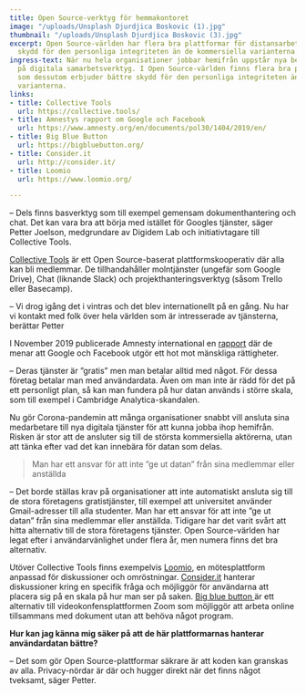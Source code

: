 ```yaml
---
title: Open Source-verktyg för hemmakontoret
image: "/uploads/Unsplash Djurdjica Boskovic (1).jpg"
thumbnail: "/uploads/Unsplash Djurdjica Boskovic (3).jpg"
excerpt: Open Source-världen har flera bra plattformar för distansarbete, med bättre
  skydd för den personliga integriteten än de kommersiella varianterna.
ingress-text: När nu hela organisationer jobbar hemifrån uppstår nya behov och krav
  på digitala samarbetsverktyg. I Open Source-världen finns flera bra plattformar
  som dessutom erbjuder bättre skydd för den personliga integriteten än de kommersiella
  varianterna.
links:
- title: Collective Tools
  url: https://collective.tools/
- title: Amnestys rapport om Google och Facebook
  url: https://www.amnesty.org/en/documents/pol30/1404/2019/en/
- title: Big Blue Button
  url: https://bigbluebutton.org/
- title: Consider.it
  url: http://consider.it/
- title: Loomio
  url: https://www.loomio.org/

---
```

– Dels finns basverktyg som till exempel gemensam dokumenthantering och chat. Det kan vara bra att börja med istället för Googles tjänster, säger Petter Joelson, medgrundare av Digidem Lab och initiativtagare till Collective Tools.

[Collective Tools](https://collective.tools/) är ett Open Source-baserat plattformskooperativ där alla kan bli medlemmar. De tillhandahåller molntjänster (ungefär som Google Drive), Chat (liknande Slack) och projekthanteringsverktyg (såsom Trello eller Basecamp).

– Vi drog igång det i vintras och det blev internationellt på en gång. Nu har vi kontakt med folk över hela världen som är intresserade av tjänsterna, berättar Petter

I November 2019 publicerade Amnesty international en [rapport](https://www.amnesty.org/en/documents/pol30/1404/2019/en/) där de menar att Google och Facebook utgör ett hot mot mänskliga rättigheter.

– Deras tjänster är ”gratis” men man betalar alltid med något. För dessa företag betalar man med användardata. Även om man inte är rädd för det på ett personligt plan, så kan man fundera på hur datan används i större skala, som till exempel i Cambridge Analytica-skandalen.

Nu gör Corona-pandemin att många organisationer snabbt vill ansluta sina medarbetare till nya digitala tjänster för att kunna jobba ihop hemifrån. Risken är stor att de ansluter sig till de största kommersiella aktörerna, utan att tänka efter vad det kan innebära för datan som delas.

> Man har ett ansvar för att inte ”ge ut datan” från sina medlemmar eller anställda

– Det borde ställas krav på organisationer att inte automatiskt ansluta sig till de stora företagens gratistjänster, till exempel att universitet använder Gmail-adresser till alla studenter. Man har ett ansvar för att inte ”ge ut datan” från sina medlemmar eller anställda. Tidigare har  det varit svårt att hitta alternativ till de stora företagens tjänster. Open Source-världen har legat efter i användarvänlighet under flera år, men numera finns det bra alternativ.

Utöver Collective Tools finns exempelvis [Loomio](), en mötesplattform anpassad för diskussioner och omröstningar. [Consider.it]() hanterar diskussioner kring en specifik fråga och möjliggör för användarna att placera sig på en skala på hur man ser på saken. [Big blue button ]()är ett alternativ till videokonfensplattformen Zoom som möjliggör att arbeta online tillsammans med dokument utan att behöva något program.

**Hur kan jag känna mig säker på att de här plattformarnas hanterar användardatan bättre?**

– Det som gör Open Source-plattformar säkrare är att koden kan granskas av alla. Privacy-nördar är där och hugger direkt när det finns något tveksamt, säger Petter.